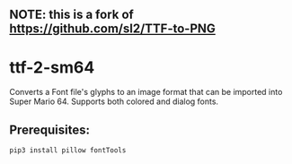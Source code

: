 ## NOTE: this is a fork of https://github.com/sl2/TTF-to-PNG

# ttf-2-sm64
Converts a Font file's glyphs to an image format that can be imported into Super Mario 64. Supports both colored and dialog fonts.

## Prerequisites:
`pip3 install pillow fontTools`
